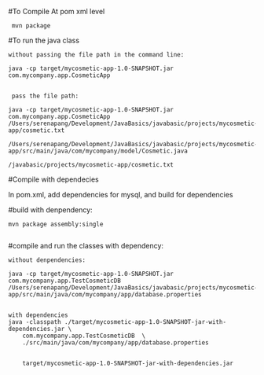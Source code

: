 #To Compile 
At pom xml level

```
 mvn package  
```


#To run the java class

```
without passing the file path in the command line: 

java -cp target/mycosmetic-app-1.0-SNAPSHOT.jar com.mycompany.app.CosmeticApp
 
 
 pass the file path:

java -cp target/mycosmetic-app-1.0-SNAPSHOT.jar com.mycompany.app.CosmeticApp /Users/serenapang/Development/JavaBasics/javabasic/projects/mycosmetic-app/cosmetic.txt    

```


```
/Users/serenapang/Development/JavaBasics/javabasic/projects/mycosmetic-app/src/main/java/com/mycompany/model/Cosmetic.java
```

```
/javabasic/projects/mycosmetic-app/cosmetic.txt
```

#Compile with dependecies


In pom.xml, add dependencies for mysql, and build for dependencies


#build with denpendency:

```
mvn package assembly:single


```

#compile and run the classes with dependency: 

```
without denpendencies:

java -cp target/mycosmetic-app-1.0-SNAPSHOT.jar com.mycompany.app.TestCosmeticDB /Users/serenapang/Development/JavaBasics/javabasic/projects/mycosmetic-app/src/main/java/com/mycompany/app/database.properties


with dependencies
java -classpath ./target/mycosmetic-app-1.0-SNAPSHOT-jar-with-dependencies.jar \
    com.mycompany.app.TestCosmeticDB  \
    ./src/main/java/com/mycompany/app/database.properties
    
    
    target/mycosmetic-app-1.0-SNAPSHOT-jar-with-dependencies.jar

```